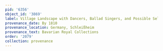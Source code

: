 ```yaml
---
pid: '6356'
object_id: '3869'
label: Village Landscape with Dancers, Ballad Singers, and Possible Self Portrait
provenance_date: By 1810
provenance_location: Germany, Schleißheim
provenance_text: Bavarian Royal Collections
order: '2079'
collection: provenance
---
```

